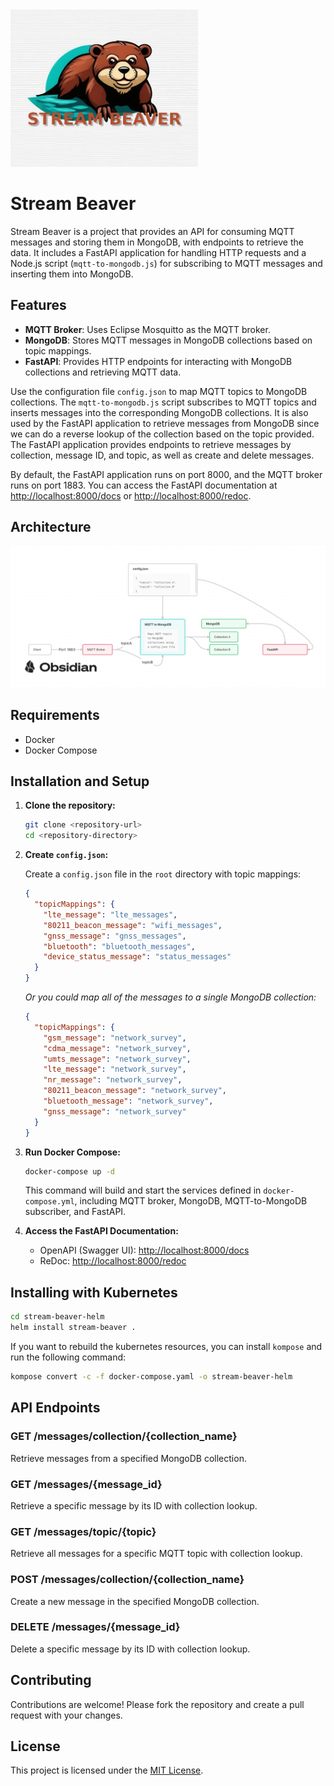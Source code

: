 <img src="./assets/images/stream-beaver-logo.png" width="300" alt="Stream Beaver Logo">

# Stream Beaver

Stream Beaver is a project that provides an API for consuming MQTT messages and storing them in MongoDB, with endpoints to retrieve the data. It includes a FastAPI application for handling HTTP requests and a Node.js script (`mqtt-to-mongodb.js`) for subscribing to MQTT messages and inserting them into MongoDB.

## Features

- **MQTT Broker**: Uses Eclipse Mosquitto as the MQTT broker.
- **MongoDB**: Stores MQTT messages in MongoDB collections based on topic mappings.
- **FastAPI**: Provides HTTP endpoints for interacting with MongoDB collections and retrieving MQTT data.

Use the configuration file `config.json` to map MQTT topics to MongoDB collections. The `mqtt-to-mongodb.js` script subscribes to MQTT topics and inserts messages into the corresponding MongoDB collections. It is also used by the FastAPI application to retrieve messages from MongoDB since we can do a reverse lookup of the collection based on the topic provided. The FastAPI application provides endpoints to retrieve messages by collection, message ID, and topic, as well as create and delete messages.

By default, the FastAPI application runs on port 8000, and the MQTT broker runs on port 1883. You can access the FastAPI documentation at [http://localhost:8000/docs](http://localhost:8000/docs) or [http://localhost:8000/redoc](http://localhost:8000/redoc).

## Architecture

![Stream Beaver Architecture](./assets/images/stream-beaver-diagram.png)

## Requirements

- Docker
- Docker Compose

## Installation and Setup

1. **Clone the repository:**

   ```bash
   git clone <repository-url>
   cd <repository-directory>
   ```

2. **Create `config.json`:**

   Create a `config.json` file in the `root` directory with topic mappings:

   ```json
   {
     "topicMappings": {
       "lte_message": "lte_messages",
       "80211_beacon_message": "wifi_messages",
       "gnss_message": "gnss_messages",
       "bluetooth": "bluetooth_messages",
       "device_status_message": "status_messages"
     }
   }
   ```

   _Or you could map all of the messages to a single MongoDB collection:_

   ```json
   {
     "topicMappings": {
       "gsm_message": "network_survey",
       "cdma_message": "network_survey",
       "umts_message": "network_survey",
       "lte_message": "network_survey",
       "nr_message": "network_survey",
       "80211_beacon_message": "network_survey",
       "bluetooth_message": "network_survey",
       "gnss_message": "network_survey"
     }
   }
   ```

3. **Run Docker Compose:**

   ```bash
   docker-compose up -d
   ```

   This command will build and start the services defined in `docker-compose.yml`, including MQTT broker, MongoDB, MQTT-to-MongoDB subscriber, and FastAPI.

4. **Access the FastAPI Documentation:**

   - OpenAPI (Swagger UI): [http://localhost:8000/docs](http://localhost:8000/docs)
   - ReDoc: [http://localhost:8000/redoc](http://localhost:8000/redoc)

## Installing with Kubernetes

```bash
cd stream-beaver-helm
helm install stream-beaver .
```

If you want to rebuild the kubernetes resources, you can install `kompose` and run the following command:

```bash
kompose convert -c -f docker-compose.yaml -o stream-beaver-helm
```

## API Endpoints

### GET /messages/collection/{collection_name}

Retrieve messages from a specified MongoDB collection.

### GET /messages/{message_id}

Retrieve a specific message by its ID with collection lookup.

### GET /messages/topic/{topic}

Retrieve all messages for a specific MQTT topic with collection lookup.

### POST /messages/collection/{collection_name}

Create a new message in the specified MongoDB collection.

### DELETE /messages/{message_id}

Delete a specific message by its ID with collection lookup.

## Contributing

Contributions are welcome! Please fork the repository and create a pull request with your changes.

## License

This project is licensed under the [MIT License](LICENSE).
